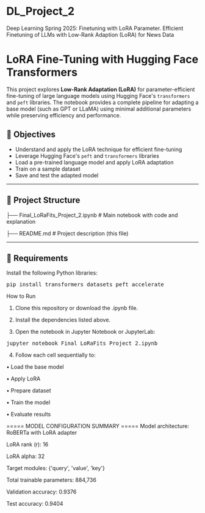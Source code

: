 # DL_Project_2
Deep Learning Spring 2025: Finetuning with LoRA Parameter. Efficient Finetuning of LLMs with Low-Rank Adaption (LoRA) for News Data
# LoRA Fine-Tuning with Hugging Face Transformers

This project explores **Low-Rank Adaptation (LoRA)** for parameter-efficient fine-tuning of large language models using Hugging Face's `transformers` and `peft` libraries. The notebook provides a complete pipeline for adapting a base model (such as GPT or LLaMA) using minimal additional parameters while preserving efficiency and performance.

## 📌 Objectives

- Understand and apply the LoRA technique for efficient fine-tuning
- Leverage Hugging Face's `peft` and `transformers` libraries
- Load a pre-trained language model and apply LoRA adaptation
- Train on a sample dataset
- Save and test the adapted model

---

## 📁 Project Structure

├── Final_LoRaFits_Project_2.ipynb   # Main notebook with code and explanation

├── README.md                    # Project description (this file)

---

## 🔧 Requirements

Install the following Python libraries:

<pre>
pip install transformers datasets peft accelerate
</pre>

How to Run

1.	Clone this repository or download the .ipynb file.
 
2.	Install the dependencies listed above.
 
3.	Open the notebook in Jupyter Notebook or JupyterLab:

<pre>
jupyter notebook Final_LoRaFits_Project_2.ipynb
</pre>


4.	Follow each cell sequentially to:
 
•	Load the base model

•	Apply LoRA

•	Prepare dataset

•	Train the model

•	Evaluate results

===== MODEL CONFIGURATION SUMMARY =====
Model architecture: RoBERTa with LoRA adapter

LoRA rank (r): 16

LoRA alpha: 32

Target modules: {'query', 'value', 'key'}

Total trainable parameters: 884,736

Validation accuracy: 0.9376

Test accuracy: 0.9404

